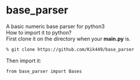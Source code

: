 # base_parser
A basic numeric base parser for python3  
How to import it to python?  
First clone it on the directory when your **main.py** is.  
``` bash
% git clone https://github.com/Kik449/base_parser  
```
Then import it:  
``` python3
from base_parser import Bases  
```
